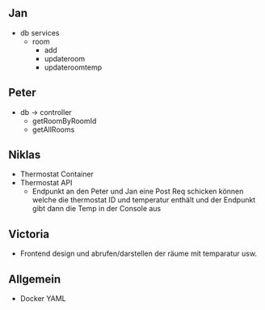 ## Jan 
- db services 
  - room
    - add
    - updateroom
    - updateroomtemp
## Peter
- db -> controller 
  - getRoomByRoomId
  - getAllRooms
## Niklas 
- Thermostat Container 
- Thermostat API 
  - Endpunkt an den Peter und Jan eine Post Req schicken können welche die thermostat ID und temperatur enthält und der Endpunkt gibt dann die Temp in der Console aus
## Victoria 
- Frontend design und abrufen/darstellen der räume mit temparatur usw. 


## Allgemein 
- Docker YAML 